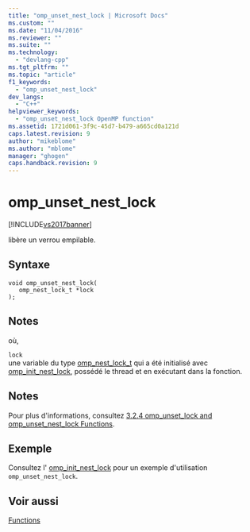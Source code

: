 ```yaml
---
title: "omp_unset_nest_lock | Microsoft Docs"
ms.custom: ""
ms.date: "11/04/2016"
ms.reviewer: ""
ms.suite: ""
ms.technology: 
  - "devlang-cpp"
ms.tgt_pltfrm: ""
ms.topic: "article"
f1_keywords: 
  - "omp_unset_nest_lock"
dev_langs: 
  - "C++"
helpviewer_keywords: 
  - "omp_unset_nest_lock OpenMP function"
ms.assetid: 1721d061-3f9c-45d7-b479-a665cd0a121d
caps.latest.revision: 9
author: "mikeblome"
ms.author: "mblome"
manager: "ghogen"
caps.handback.revision: 9
---
```

# omp_unset_nest_lock
[!INCLUDE[vs2017banner](../../../assembler/inline/includes/vs2017banner.md)]

libère un verrou empilable.  
  
## Syntaxe  
  
```  
void omp_unset_nest_lock(   
   omp_nest_lock_t *lock   
);  
```  
  
## Notes  
 où,  
  
 `lock`  
 une variable du type [omp\_nest\_lock\_t](../../../parallel/openmp/reference/omp-nest-lock-t.md) qui a été initialisé avec [omp\_init\_nest\_lock](../../../parallel/openmp/reference/omp-init-nest-lock.md), possédé le thread et en exécutant dans la fonction.  
  
## Notes  
 Pour plus d'informations, consultez [3.2.4 omp\_unset\_lock and omp\_unset\_nest\_lock Functions](../../../parallel/openmp/3-2-4-omp-unset-lock-and-omp-unset-nest-lock-functions.md).  
  
## Exemple  
 Consultez l' [omp\_init\_nest\_lock](../../../parallel/openmp/reference/omp-init-nest-lock.md) pour un exemple d'utilisation `omp_unset_nest_lock`.  
  
## Voir aussi  
 [Functions](../../../parallel/openmp/reference/openmp-functions.md)